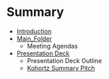 # Summary

* [Introduction](README.md)
* [Main_Folder](mainfolder.md)
   * Meeting Agendas
* [Presentation Deck](presentation_deck.md)
   * Presentation Deck Outline
   * [Kohortz Summary Pitch](kohortz_summary_pitch.md)

